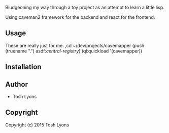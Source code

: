 Bludgeoning my way through a toy project as an attempt to learn a little lisp.

Using caveman2 framework for the backend and react for the frontend.

## Usage
These are really just for me.
,cd ~/dev/projects/cavemapper
(push (truename ".") asdf:*central-registry*)
(ql:quickload '(cavemapper))

## Installation

## Author

* Tosh Lyons

## Copyright

Copyright (c) 2015 Tosh Lyons
